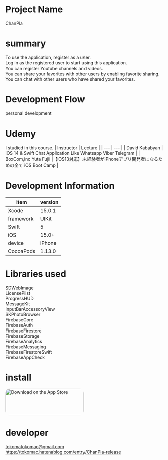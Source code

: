 # Project Name
ChanPla

# summary
To use the application, register as a user.<br>
Log in as the registered user to start using this application.<br>
You can register Youtube channels and videos.<br>
You can share your favorites with other users by enabling favorite sharing.<br>
You can chat with other users who have shared your favorites.<br>

# Development Flow
personal development

# Udemy
I studied in this course.
| Instructor | Lecture |
| --- | --- |
| David Kababyan | iOS 14 & Swift Chat Application Like Whatsapp Viber Telegram |
| BoxCom,inc Yuta Fujii |【iOS13対応】未経験者がiPhoneアプリ開発者になるための全て iOS Boot Camp |

# Development Information
| item | version |
| --- | --- |
| Xcode | 15.0.1 |
| framework | UIKit |
| Swift | 5 |
| iOS | 15.0+ |
| device | iPhone |
| CocoaPods | 1.13.0 |

# Libraries used
SDWebImage<br>
LicensePlist<br>
ProgressHUD<br>
MessageKit<br>
InputBarAccessoryView<br>
SKPhotoBrowser<br>
FirebaseCore<br>
FirebaseAuth<br>
FirebaseFirestore<br>
FirebaseStorage<br>
FirebaseAnalytics<br>
FirebaseMessaging<br>
FirebaseFirestoreSwift<br>
FirebaseAppCheck<br>

# install
<a href="https://apps.apple.com/us/app/chanpla/id1635696162?itsct=apps_box_badge&amp;itscg=30200" style="display: inline-block; overflow: hidden; border-radius: 13px; width: 250px; height: 83px;"><img src="https://tools.applemediaservices.com/api/badges/download-on-the-app-store/black/ja-jp?size=250x83&amp;releaseDate=1659312000&h=c2ccaa3ca47b1c88aba377b97e69d13b" alt="Download on the App Store" style="border-radius: 13px; width: 250px; height: 83px;"></a>

# developer
tokomatokomac@gmail.com<br>
https://tokomac.hatenablog.com/entry/ChanPla-release
